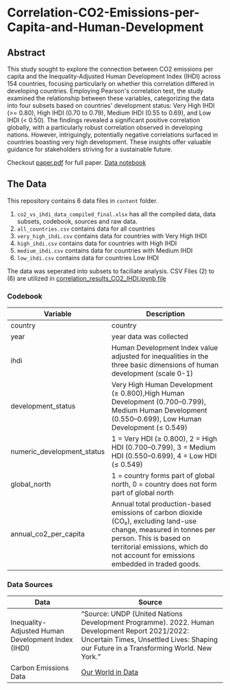 # Correlation-CO2-Emissions-per-Capita-and-Human-Development

## Abstract
This study sought to explore the connection between CO2 emissions per capita and the Inequality-Adjusted Human Development Index (IHDI) across 154 countries, focusing particularly on whether this correlation differed in developing countries. Employing Pearson's correlation test, the study examined the relationship between these variables, categorizing the data into four subsets based on countries' development status: Very High IHDI (>= 0.80), High IHDI (0.70 to 0.79), Medium IHDI (0.55 to 0.69), and Low IHDI (< 0.50). The findings revealed a significant positive correlation globally, with a particularly robust correlation observed in developing nations. However, intriguingly, potentially negative correlations surfaced in countries boasting very high development. These insights offer valuable guidance for stakeholders striving for a sustainable future.

Checkout [paper.pdf](https://github.com/elewites/Correlation-CO2-Emissions-per-Capita-and-Human-Development/blob/main/Paper.pdf) for full paper.
[Data notebook](https://github.com/elewites/Correlation-CO2-Emissions-per-Capita-and-Human-Development/blob/main/correlation_results_CO2_IHDI.ipynb)

## The Data

This repository contains 6 data files in `content` folder.
1. `co2_vs_ihdi_data_compiled_final.xlsx` has all the compiled data, data subsets, codebook, sources and raw data.
2. `all_countries.csv` contains data for all countries
3. `very_high_ihdi.csv` contains data for countries with Very High IHDI
4. `high_ihdi.csv` contains data for countries with High IHDI
5. `medium_ihdi.csv` contains data for countries with Medium IHDI
6. `low_ihdi.csv` contains data for countries Low IHDI

The data was seperated into subsets to faciliate analysis. CSV Files (2) to (6) are utilized in [correlation_results_CO2_IHDI.ipynb file](https://github.com/elewites/Correlation-CO2-Emissions-per-Capita-and-Human-Development/blob/main/correlation_results_CO2_IHDI.ipynb)

### Codebook 

| Variable      | Description |
| ----------- | ----------- |
| country      | country       |
| year   | year data was collected        |
| ihdi|         Human Development Index value adjusted for inequalities in the three basic dimensions of human development (scale 0-1)    |
|  development_status| Very High Human Development (≥ 0.800),High Human Development (0.700–0.799), Medium Human Development (0.550–0.699), Low Human Development (≤ 0.549)      |
|          numeric_development_status   |   1 = Very HDI (≥ 0.800), 2 = High HDI (0.700–0.799), 3 = Medium HDI (0.550–0.699), 4 = Low HDI (≤ 0.549)          |
|        global_north     |     1 = country forms part of global north, 0 = country does not form part of global north        |
| annual_co2_per_capita | Annual total production-based emissions of carbon dioxide (CO₂), excluding land-use change, measured in tonnes per person. This is based on territorial emissions, which do not account for emissions embedded in traded goods.        |

### Data Sources
| Data| Source|
|------|-----|
| Inequality-Adjusted Human Development Index (IHDI) | “Source: UNDP (United Nations Development Programme). 2022. Human Development Report 2021/2022: Uncertain Times, Unsettled Lives: Shaping our Future in a Transforming World. New York.” |
| Carbon Emissions Data | [Our World in Data](https://github.com/owid/co2-data) |


